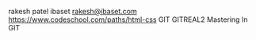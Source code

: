rakesh patel
ibaset
rakesh@ibaset.com
https://www.codeschool.com/paths/html-css
GIT
GITREAL2
Mastering In GIT
